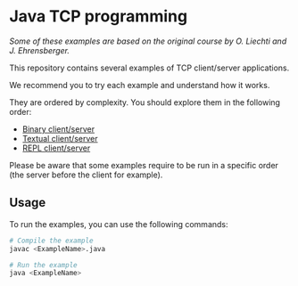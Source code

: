# Java TCP programming

_Some of these examples are based on the original course by O. Liechti and J.
Ehrensberger._

This repository contains several examples of TCP client/server applications.

We recommend you to try each example and understand how it works.

They are ordered by complexity. You should explore them in the following order:

- [Binary client/server](./01-binary-client-server)
- [Textual client/server](./02-textual-client-server)
- [REPL client/server](./03-repl-client-server)

Please be aware that some examples require to be run in a specific order (the
server before the client for example).

## Usage

To run the examples, you can use the following commands:

```sh
# Compile the example
javac <ExampleName>.java

# Run the example
java <ExampleName>
```
